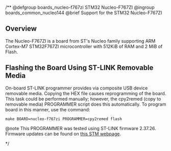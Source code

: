 /**
@defgroup    boards_nucleo-f767zi STM32 Nucleo-F767ZI
@ingroup     boards_common_nucleo144
@brief       Support for the STM32 Nucleo-F767ZI

## Overview

The Nucleo-F767ZI is a board from ST's Nucleo family supporting ARM Cortex-M7
STM32F767ZI microcontroller with 512KiB of RAM and 2 MiB of Flash.

## Flashing the Board Using ST-LINK Removable Media

On-board ST-LINK programmer provides via composite USB device removable media.
Copying the HEX file causes reprogramming of the board. This task
could be performed manually; however, the cpy2remed (copy to removable
media) PROGRAMMER script does this automatically. To program board in
this manner, use the command:
```
make BOARD=nucleo-f767zi PROGRAMMER=cpy2remed flash
```
@note This PROGRAMMER was tested using ST-LINK firmware 2.37.26. Firmware updates
      can be found on [this STM webpage](https://www.st.com/en/development-tools/stsw-link007.html).

 */
